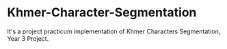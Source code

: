 # Khmer-Character-Segmentation
It's a project practicum implementation of Khmer Characters Segmentation, Year 3 Project.
